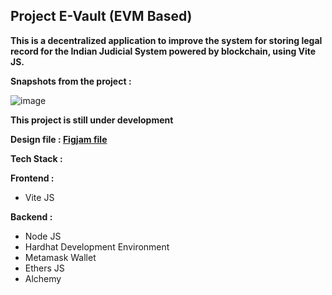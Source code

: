 <h2>Project E-Vault (EVM Based)</h2>

<b>This is a decentralized application to improve the system for storing legal record for the Indian Judicial System powered by blockchain, using Vite JS.</b>

<!-- Currently, the app is working on localhost using <b>Sepolia test network</b> and Alchemy. -->

<b>Snapshots from the project : </b>

![image](https://github.com/rohitroy-github/sih-evault-project/assets/68563695/e7d73879-868a-4794-9f84-31f5fa10d60e)

<b>This project is still under development </b>

<b>Design file : <a href="https://www.figma.com/file/KxWQBN9kWSZFAdaGUGrT21/vite-project-evault?type=whiteboard&node-id=0-1">Figjam file</a> </b>

<b>Tech Stack :</b>

<b>Frontend :</b>

<ul>
    <li>Vite JS</li>
</ul>
<b>Backend :</b>
<ul>
    <li>Node JS</li>
    <li>Hardhat Development Environment</li>
    <li>Metamask Wallet</li>
    <li>Ethers JS</li>
    <li>Alchemy</li>
</ul>

<!-- The project is complete but I'm open to modificatications. -->
